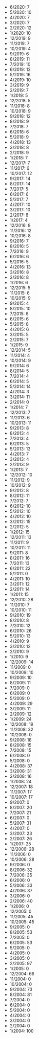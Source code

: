 *  6/2020: 7
*  5/2020: 10
*  4/2020: 7
*  3/2020: 7
*  2/2020: 12
*  1/2020: 10
*  12/2019: 9
*  11/2019: 7
*  10/2019: 4
*  9/2019: 6
*  8/2019: 11
*  7/2019: 10
*  6/2019: 12
*  5/2019: 16
*  4/2019: 10
*  3/2019: 9
*  2/2019: 7
*  1/2019: 5
*  12/2018: 5
*  11/2018: 8
*  10/2018: 9
*  9/2018: 12
*  8/2018: 9
*  7/2018: 7
*  6/2018: 6
*  5/2018: 9
*  4/2018: 13
*  3/2018: 8
*  2/2018: 9
*  1/2018: 7
*  12/2017: 7
*  11/2017: 6
*  10/2017: 12
*  9/2017: 14
*  8/2017: 14
*  7/2017: 5
*  6/2017: 6
*  5/2017: 7
*  4/2017: 10
*  3/2017: 10
*  2/2017: 8
*  1/2017: 4
*  12/2016: 8
*  11/2016: 12
*  10/2016: 8
*  9/2016: 7
*  8/2016: 5
*  7/2016: 9
*  6/2016: 6
*  5/2016: 5
*  4/2016: 13
*  3/2016: 8
*  2/2016: 8
*  1/2016: 6
*  12/2015: 5
*  11/2015: 6
*  10/2015: 9
*  9/2015: 4
*  8/2015: 10
*  7/2015: 6
*  6/2015: 6
*  5/2015: 8
*  4/2015: 6
*  3/2015: 5
*  2/2015: 7
*  1/2015: 9
*  12/2014: 5
*  11/2014: 4
*  10/2014: 9
*  9/2014: 6
*  8/2014: 5
*  7/2014: 4
*  6/2014: 5
*  5/2014: 14
*  4/2014: 3
*  3/2014: 11
*  2/2014: 0
*  1/2014: 7
*  12/2013: 7
*  11/2013: 6
*  10/2013: 11
*  9/2013: 8
*  8/2013: 4
*  7/2013: 4
*  6/2013: 5
*  5/2013: 13
*  4/2013: 7
*  3/2013: 4
*  2/2013: 9
*  1/2013: 7
*  12/2012: 10
*  11/2012: 9
*  10/2012: 9
*  9/2012: 8
*  8/2012: 11
*  7/2012: 7
*  6/2012: 10
*  5/2012: 10
*  4/2012: 10
*  3/2012: 15
*  2/2012: 5
*  1/2012: 15
*  12/2011: 13
*  11/2011: 9
*  10/2011: 11
*  9/2011: 8
*  8/2011: 16
*  7/2011: 13
*  6/2011: 22
*  5/2011: 0
*  4/2011: 10
*  3/2011: 12
*  2/2011: 14
*  1/2011: 15
*  12/2010: 28
*  11/2010: 7
*  10/2010: 11
*  9/2010: 19
*  8/2010: 8
*  7/2010: 12
*  6/2010: 26
*  5/2010: 13
*  4/2010: 9
*  3/2010: 12
*  2/2010: 9
*  1/2010: 9
*  12/2009: 14
*  11/2009: 0
*  10/2009: 10
*  9/2009: 10
*  8/2009: 11
*  7/2009: 0
*  6/2009: 0
*  5/2009: 0
*  4/2009: 29
*  3/2009: 11
*  2/2009: 12
*  1/2009: 24
*  12/2008: 19
*  11/2008: 32
*  10/2008: 0
*  9/2008: 18
*  8/2008: 15
*  7/2008: 15
*  6/2008: 0
*  5/2008: 0
*  4/2008: 37
*  3/2008: 31
*  2/2008: 16
*  1/2008: 24
*  12/2007: 18
*  11/2007: 17
*  10/2007: 17
*  9/2007: 0
*  8/2007: 20
*  7/2007: 21
*  6/2007: 0
*  5/2007: 31
*  4/2007: 0
*  3/2007: 23
*  2/2007: 26
*  1/2007: 25
*  12/2006: 28
*  11/2006: 0
*  10/2006: 28
*  9/2006: 0
*  8/2006: 32
*  7/2006: 35
*  6/2006: 0
*  5/2006: 33
*  4/2006: 37
*  3/2006: 0
*  2/2006: 40
*  1/2006: 0
*  12/2005: 0
*  11/2005: 45
*  10/2005: 45
*  9/2005: 0
*  8/2005: 53
*  7/2005: 0
*  6/2005: 53
*  5/2005: 0
*  4/2005: 0
*  3/2005: 0
*  2/2005: 97
*  1/2005: 0
*  12/2004: 69
*  11/2004: 0
*  10/2004: 0
*  9/2004: 73
*  8/2004: 81
*  7/2004: 0
*  6/2004: 0
*  5/2004: 0
*  4/2004: 0
*  3/2004: 0
*  2/2004: 0
*  1/2004: 100